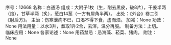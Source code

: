 序号：12668
名称：白通汤
组成：大附子1枚（生，削去黑皮，破8片），干姜半两（炮），甘草半两（炙），葱白14茎（一方有犀角半两）。
出处：《外台》卷二引《肘后方》。
主治：伤寒泄痢不已，口渴不得下食，虚而烦。
加减：None
功效：None
用法用量：以水3升，煮取1升2合，去滓，温分再服。
制备方法：上切。
临床应用：None
各家论述：None
用药禁忌：忌海藻、菘菜、猪肉。
附注：None
